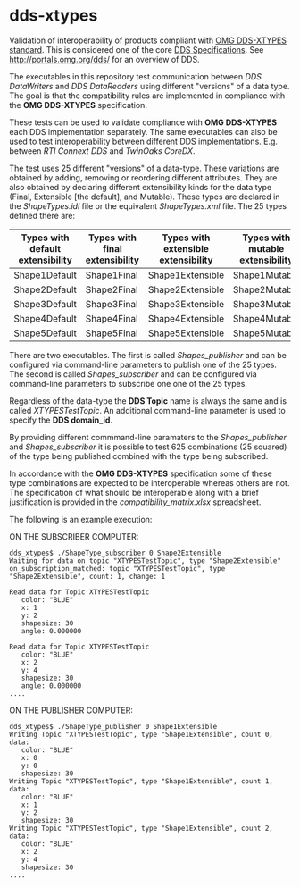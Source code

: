 # dds-xtypes
Validation of interoperability  of products compliant with [OMG DDS-XTYPES standard](http://www.omg.org/spec/DDS-XTypes/). This is considered one of the core [DDS Specifications](http://portals.omg.org/dds/omg-dds-standard/). See http://portals.omg.org/dds/ for an overview of DDS.

The executables in this repository test communication between *DDS DataWriters* and *DDS DataReaders* using different "versions" of a data type.  The goal is that the compatibility rules are implemented in compliance with the **OMG DDS-XTYPES** specification.

These tests can be used to validate compliance with **OMG DDS-XTYPES** each DDS implementation separately. The same executables can also be used to test interoperability between different DDS implementations. E.g. between *RTI Connext DDS* and *TwinOaks CoreDX*.

The test uses 25 different "versions" of a data-type. These variations are obtained by adding, removing or reordering different attributes. They are also obtained by declaring different extensibility kinds for the data type (Final, Extensible [the default], and Mutable). These types are declared in the *ShapeTypes.idl* file or the equivalent *ShapeTypes.xml* file. The 25 types defined there are:

Types with default extensibility  | Types with final extensibility  | Types with extensible extensibility  | Types with mutable extensibility  | Types with mutable extensibiity specifying explicit ID 
------------- | ----------- | ---------------- | ------------- | ------------------------ 
Shape1Default | Shape1Final | Shape1Extensible | Shape1Mutable | Shape1MutableExplicitID
Shape2Default | Shape2Final | Shape2Extensible | Shape2Mutable | Shape2MutableExplicitID 
Shape3Default | Shape3Final | Shape3Extensible | Shape3Mutable | Shape3MutableExplicitID
Shape4Default | Shape4Final | Shape4Extensible | Shape4Mutable | Shape4MutableExplicitID
Shape5Default | Shape5Final | Shape5Extensible | Shape5Mutable | Shape5MutableExplicitID

There are two executables. The first is called *Shapes_publisher* and can be configured via command-line parameters to publish  one of the 25 types. The second is called *Shapes_subscriber* and can be configured via command-line parameters to subscribe one one of the 25 types.

Regardless of the data-type the **DDS Topic** name is always the same and is called *XTYPESTestTopic*. An additional command-line parameter is used to specify the **DDS domain_id**.

By providing different commmand-line paramaters to the *Shapes_publisher* and *Shapes_subscriber* it is possible to test 625 combinations (25 squared) of the type being published combined with the type being subscribed.

In accordance with the **OMG DDS-XTYPES** specification some of these type combinations are expected to be interoperable whereas others are not. The specification of what should be interoperable along with a brief justification is provided in the *compatibility_matrix.xlsx* spreadsheet.

The following is an example execution:

ON THE SUBSCRIBER COMPUTER:
```
dds_xtypes$ ./ShapeType_subscriber 0 Shape2Extensible
Waiting for data on topic "XTYPESTestTopic", type "Shape2Extensible"
on_subscription_matched: topic "XTYPESTestTopic", type "Shape2Extensible", count: 1, change: 1

Read data for Topic XTYPESTestTopic
   color: "BLUE"
   x: 1
   y: 2
   shapesize: 30
   angle: 0.000000

Read data for Topic XTYPESTestTopic
   color: "BLUE"
   x: 2
   y: 4
   shapesize: 30
   angle: 0.000000
....
```
ON THE PUBLISHER COMPUTER:
```
dds_xtypes$ ./ShapeType_publisher 0 Shape1Extensible
Writing Topic "XTYPESTestTopic", type "Shape1Extensible", count 0, data:
   color: "BLUE"
   x: 0
   y: 0
   shapesize: 30
Writing Topic "XTYPESTestTopic", type "Shape1Extensible", count 1, data:
   color: "BLUE"
   x: 1
   y: 2
   shapesize: 30
Writing Topic "XTYPESTestTopic", type "Shape1Extensible", count 2, data:
   color: "BLUE"
   x: 2
   y: 4
   shapesize: 30
....
```


